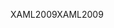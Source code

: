 <span data-ttu-id="7e1a7-101">XAML2009</span><span class="sxs-lookup"><span data-stu-id="7e1a7-101">XAML2009</span></span>